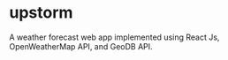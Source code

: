 # upstorm
A weather forecast web app implemented using React Js, OpenWeatherMap API, and GeoDB API.
